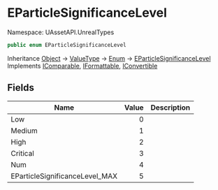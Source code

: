 # EParticleSignificanceLevel

Namespace: UAssetAPI.UnrealTypes

```csharp
public enum EParticleSignificanceLevel
```

Inheritance [Object](https://docs.microsoft.com/en-us/dotnet/api/system.object) → [ValueType](https://docs.microsoft.com/en-us/dotnet/api/system.valuetype) → [Enum](https://docs.microsoft.com/en-us/dotnet/api/system.enum) → [EParticleSignificanceLevel](./uassetapi.unrealtypes.eparticlesignificancelevel.md)<br>
Implements [IComparable](https://docs.microsoft.com/en-us/dotnet/api/system.icomparable), [IFormattable](https://docs.microsoft.com/en-us/dotnet/api/system.iformattable), [IConvertible](https://docs.microsoft.com/en-us/dotnet/api/system.iconvertible)

## Fields

| Name | Value | Description |
| --- | --: | --- |
| Low | 0 |  |
| Medium | 1 |  |
| High | 2 |  |
| Critical | 3 |  |
| Num | 4 |  |
| EParticleSignificanceLevel_MAX | 5 |  |
